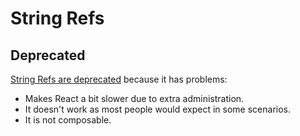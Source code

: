 # String Refs

## Deprecated

[String Refs are deprecated](https://reactjs.org/docs/refs-and-the-dom.html#legacy-api-string-refs) because it has problems:

- Makes React a bit slower due to extra administration.
- It doesn't work as most people would expect in some scenarios.
- It is not composable.
